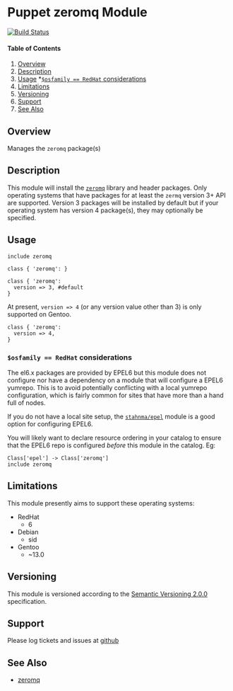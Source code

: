 Puppet zeromq Module
====================

[![Build Status](https://travis-ci.org/jhoblitt/puppet-zeromq.png)](https://travis-ci.org/jhoblitt/puppet-zeromq)

#### Table of Contents

1. [Overview](#overview)
2. [Description](#description)
3. [Usage](#usage)
    *[`$osfamily == RedHat` considerations](#osfamily--redhat-considerations)
4. [Limitations](#limitations)
5. [Versioning](#versioning)
6. [Support](#support)
7. [See Also](#see-also)


Overview
--------

Manages the `zeromq` package(s)


Description
-----------

This module will install the [`zeromq`](http://zeromq.org/) library and header
packages.  Only operating systems that have packages for at least the `zermq`
version 3+ API are supported. Version 3 packages will be installed by default
but if your operating system has version 4 package(s), they may optionally be
specified.


Usage
-----

```puppet
include zeromq
```

```puppet
class { 'zeromq': }
```

```puppet
class { 'zeromq':
  version => 3, #default
}
```

At present, `version => 4` (or any version value other than 3) is only
supported on Gentoo.

```puppet
class { 'zeromq':
  version => 4,
}
```

### `$osfamily == RedHat` considerations

The el6.x packages are provided by EPEL6 but this module does not configure nor
have a dependency on a module that will configure a EPEL6 yumrepo.  This is to
avoid potentially conflicting with a local yumrepo configuration, which is
fairly common for sites that have more than a hand full of nodes.

If you do not have a local site setup, the
[`stahnma/epel`](https://forge.puppetlabs.com/stahnma/epel) module is a good
option for configuring EPEL6.

You will likely want to declare resource ordering in your catalog to ensure
that the EPEL6 repo is configured *before* this module in the catalog. Eg:

```puppet
Class['epel'] -> Class['zeromq']
include zeromq
```


Limitations
-----------

This module presently aims to support these operating systems:

* RedHat
  - 6
* Debian
  - sid
* Gentoo
  - ~13.0


Versioning
----------

This module is versioned according to the [Semantic Versioning
2.0.0](http://semver.org/spec/v2.0.0.html) specification.


Support
-------

Please log tickets and issues at
[github](https://github.com/jhoblitt/puppet-zeromq/issues)


See Also
--------

* [zeromq](http://zeromq.org/)
